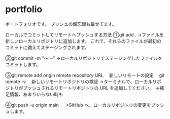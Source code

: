 # portfolio
ポートフォリオです。
プッシュの備忘録も載せてます。

ローカルでコミットしてリモートへプッシュする方法
①git add .
→ファイルを新しいローカルリポジトリに追加します。 これで、それらのファイルが最初のコミットに備えてステージングされます。

②git commit -m "〜〜"
→ローカルリポジトリでステージングしたファイルをコミットします。

③git remote add origin remote repository URL
　新しいリモートの設定
　git remote -v
　新しいリモートリポジトリの検証
 →ターミナルで、ローカルリポジトリがプッシュされるリモートリポジトリの URL を追加してください。
 →補足情報、あまりいらない時も
 
 ④git push -u origin main
 　→GitHub へ、ローカルリポジトリの変更をプッシュします。
